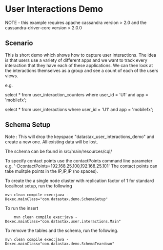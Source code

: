 User Interactions Demo
======================

NOTE - this example requires apache cassandra version > 2.0 and the cassandra-driver-core version > 2.0.0

## Scenario

This is short demo which shows how to capture user interactions. The idea is that users use a variety of different apps and we want to track every interaction that they have each of these applications. We can then look at the interactions themselves as a group and see a count of each of the users views.

e.g.

select * from user_interaction_counters where user_id = 'U1' and app = 'mobilefx';

select * from user_interactions where user_id = 'U1' and app = 'mobilefx';


## Schema Setup
Note : This will drop the keyspace "datastax_user_interactions_demo" and create a new one. All existing data will be lost. 

The schema can be found in src/main/resources/cql/

To specify contact points use the contactPoints command line parameter e.g. '-DcontactPoints=192.168.25.100,192.168.25.101'
The contact points can take mulitple points in the IP,IP,IP (no spaces).

To create the a single node cluster with replication factor of 1 for standard localhost setup, run the following

    mvn clean compile exec:java -Dexec.mainClass="com.datastax.demo.SchemaSetup"

To run the insert

        mvn clean compile exec:java -Dexec.mainClass="com.datastax.user.interactions.Main" 
	
To remove the tables and the schema, run the following.

    mvn clean compile exec:java -Dexec.mainClass="com.datastax.demo.SchemaTeardown"
	
